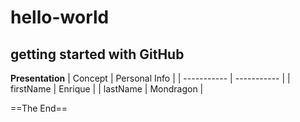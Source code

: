 # hello-world
getting started with GitHub
---
**Presentation**
| Concept | Personal Info |
| ----------- | ----------- |
| firstName | Enrique |
| lastName | Mondragon |

==The End==
